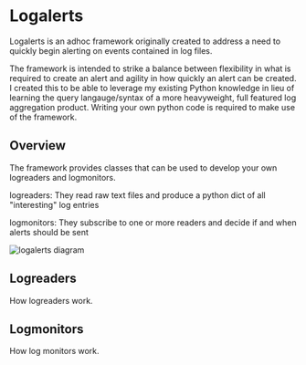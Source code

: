 # Logalerts
Logalerts is an adhoc framework originally created to address a need to quickly begin alerting on events contained in log files. 

The framework is intended to strike a balance between flexibility in what is required to create an alert and agility in how quickly an alert 
can be created. I created this to be able to leverage my existing Python knowledge in lieu of learning the query langauge/syntax of a more 
heavyweight, full featured log aggregation product. Writing your own python code is required to make use of the framework.

## Overview
The framework provides classes that can be used to develop your own logreaders and logmonitors.

logreaders: They read raw text files and produce a python dict of all "interesting" log entries

logmonitors: They subscribe to one or more readers and decide if and when alerts should be sent

![logalerts diagram](https://user-images.githubusercontent.com/5790350/122434244-8b8ac380-cf5c-11eb-94d1-d53038189a0a.png)

## Logreaders
How logreaders work.

## Logmonitors
How log monitors work.
